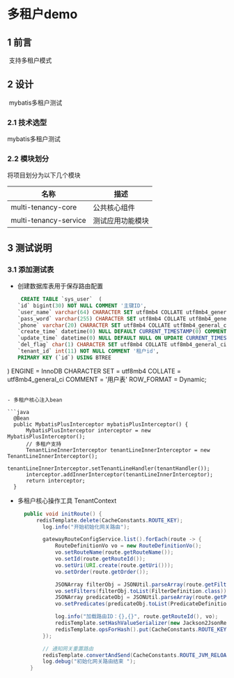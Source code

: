# 多租户demo

## 1  前言

​	支持多租户模式

## 2 设计

​	mybatis多租户测试

### 2.1 技术选型

mybatis多租户测试

### 2.2 模块划分

将项目划分为以下几个模块

| 名称             | 描述                                                     |
| ---------------- | -------------------------------------------------------- |
| multi-tenancy-core    | 公共核心组件                         |
| multi-tenancy-service    | 测试应用功能模块                                         |

## 3 测试说明
### 3.1 添加测试表

- 创建数据库表用于保存路由配置

  ```sql
   CREATE TABLE `sys_user`  (
  `id` bigint(30) NOT NULL COMMENT '主键ID',
  `user_name` varchar(64) CHARACTER SET utf8mb4 COLLATE utf8mb4_general_ci NULL DEFAULT NULL,
  `pass_word` varchar(255) CHARACTER SET utf8mb4 COLLATE utf8mb4_general_ci NULL DEFAULT NULL,
  `phone` varchar(20) CHARACTER SET utf8mb4 COLLATE utf8mb4_general_ci NULL DEFAULT NULL,
  `create_time` datetime(0) NULL DEFAULT CURRENT_TIMESTAMP(0) COMMENT '创建时间',
  `update_time` datetime(0) NULL DEFAULT NULL ON UPDATE CURRENT_TIMESTAMP(0) COMMENT '修改时间',
  `del_flag` char(1) CHARACTER SET utf8mb4 COLLATE utf8mb4_general_ci NULL DEFAULT '0',
  `tenant_id` int(11) NOT NULL COMMENT '租户id',
  PRIMARY KEY (`id`) USING BTREE
) ENGINE = InnoDB CHARACTER SET = utf8mb4 COLLATE = utf8mb4_general_ci COMMENT = '用户表' ROW_FORMAT = Dynamic;

  ```
  
- 多租户核心注入bean

  ```java
    @Bean
    public MybatisPlusInterceptor mybatisPlusInterceptor() {
        MybatisPlusInterceptor interceptor = new MybatisPlusInterceptor();
        // 多租户支持
        TenantLineInnerInterceptor tenantLineInnerInterceptor = new TenantLineInnerInterceptor();
        tenantLineInnerInterceptor.setTenantLineHandler(tenantHandler());
        interceptor.addInnerInterceptor(tenantLineInnerInterceptor);
        return interceptor;
    }

  ```
  
- 多租户核心操作工具 TenantContext
  
  ```java
    public void initRoute() {
        redisTemplate.delete(CacheConstants.ROUTE_KEY);
          log.info("开始初始化网关路由");

          gatewayRouteConfigService.list().forEach(route -> {
              RouteDefinitionVo vo = new RouteDefinitionVo();
              vo.setRouteName(route.getRouteName());
              vo.setId(route.getRouteId());
              vo.setUri(URI.create(route.getUri()));
              vo.setOrder(route.getOrder());
  
              JSONArray filterObj = JSONUtil.parseArray(route.getFilters());
              vo.setFilters(filterObj.toList(FilterDefinition.class));
              JSONArray predicateObj = JSONUtil.parseArray(route.getPredicates());
              vo.setPredicates(predicateObj.toList(PredicateDefinition.class));
  
              log.info("加载路由ID：{},{}", route.getRouteId(), vo);
              redisTemplate.setHashValueSerializer(new Jackson2JsonRedisSerializer<>(RouteDefinitionVo.class));
              redisTemplate.opsForHash().put(CacheConstants.ROUTE_KEY, route.getRouteId(), vo);
          });
  
          // 通知网关重置路由
          redisTemplate.convertAndSend(CacheConstants.ROUTE_JVM_RELOAD_TOPIC, "路由信息,网关缓存更新");
          log.debug("初始化网关路由结束 ");
      }
  ```








